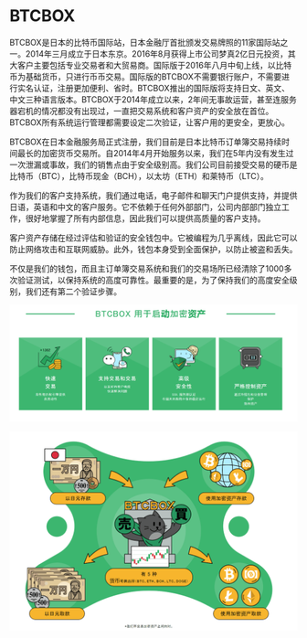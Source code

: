 # BTCBOX

BTCBOX是日本的比特币国际站，日本金融厅首批颁发交易牌照的11家国际站之一。2014年三月成立于日本东京。2016年8月获得上市公司梦真2亿日元投资，其大客户主要包括专业交易者和大贸易商。国际版于2016年八月中旬上线，以比特币为基础货币，只进行币币交易。国际版的BTCBOX不需要银行账户，不需要进行实名认证，注册更加便利、省时。BTCBOX推出的国际版将支持日文、英文、中文三种语言版本。BTCBOX于2014年成立以来，2年间无事故运营，甚至连服务器宕机的情况都没有出现过，一直把交易系统和客户资产的安全放在首位。BTCBOX所有系统运行管理都需要设定二次验证，让客户用的更安全，更放心。

BTCBOX在日本金融服务局正式注册，我们目前是日本比特币订单簿交易持续时间最长的加密货币交易所。自2014年4月开始服务以来，我们在5年内没有发生过一次泄漏或事故，我们的销售点由于安全级别高。我们公司目前接受交易的硬币是比特币（BTC），比特币现金（BCH），以太坊（ETH）和莱特币（LTC）。

作为我们的客户支持系统，我们通过电话，电子邮件和聊天门户提供支持，并提供日语，英语和中文的客户服务。它不依赖于任何外部部门，公司内部部门独立工作，很好地掌握了所有内部信息，因此我们可以提供高质量的客户支持。

客户资产存储在经过评估和验证的安全钱包中。它被编程为几乎离线，因此它可以防止网络攻击和互联网威胁。此外，钱包本身受到全面保护，以防止被盗和丢失。

不仅是我们的钱包，而且主订单簿交易系统和我们的交易场所已经清除了1000多次验证测试，以保持系统的高度可靠性。最重要的是，为了保持我们的高度安全级别，我们还有第二个验证步骤。

![image-20220719114659032](image-20220719114659032.png)

![image-20220719114753297](image-20220719114753297.png)
